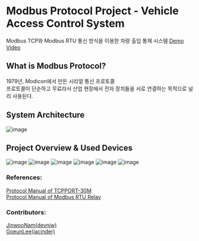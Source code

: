 # Modbus Protocol Project - Vehicle Access Control System
Modbus TCP와 Modbus RTU 통신 방식을 이용한 차량 출입 통제 시스템 [Demo Video](https://youtu.be/6me1nBNLveA)

## What is Modbus Protocol?
1979년, Modicon에서 만든 시리얼 통신 프로토콜<br>
프로토콜이 단순하고 무료라서 산업 현장에서 전자 장치들을 서로 연결하는 목적으로 널리 사용된다.<br>

## System Architecture
![image](https://user-images.githubusercontent.com/48133047/122399748-0cc27480-cfb6-11eb-9f0e-25853a1a6da4.png)

## Project Overview & Used Devices

![image](https://user-images.githubusercontent.com/48133047/122399989-40050380-cfb6-11eb-8d72-79fb718a6cf8.png)
![image](https://user-images.githubusercontent.com/48133047/122401031-3203b280-cfb7-11eb-891f-634308bd0f8f.png)
![image](https://user-images.githubusercontent.com/48133047/122399855-21067180-cfb6-11eb-95d5-7b63bd5646f5.png)
![image](https://user-images.githubusercontent.com/48133047/122399884-29f74300-cfb6-11eb-8b19-b68df3603b47.png)
![image](https://user-images.githubusercontent.com/48133047/122400049-501ce300-cfb6-11eb-9e35-e891d9dfd152.png)
![image](https://user-images.githubusercontent.com/48133047/122400079-58751e00-cfb6-11eb-997e-dbd6cd6c96ab.png)

### References:

[Protocol Manual of TCPPORT-30M](http://www.comfilewiki.co.kr/ko/doku.php?id=tcpport:index)<br>
[Protocol Manual of Modbus RTU Relay](https://www.waveshare.com/wiki/Protocol_Manual_of_Modbus_RTU_Relay)<br>

### Contributors:
[JinwooNam(devnjw)](https://github.com/devnjw)<br>
[GoeunLee(jacinder)](https://github.com/jacinder)<br>
